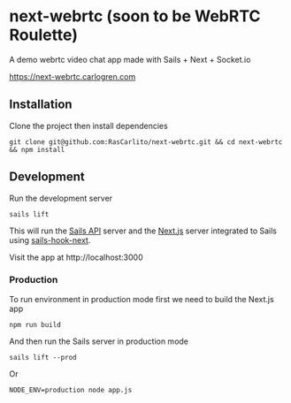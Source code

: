 # next-webrtc (soon to be WebRTC Roulette)

A demo webrtc video chat app made with Sails + Next + Socket.io

https://next-webrtc.carlogren.com

## Installation

Clone the project then install dependencies

```
git clone git@github.com:RasCarlito/next-webrtc.git && cd next-webrtc && npm install
```

## Development

Run the development server

```
sails lift
```

This will run the [Sails API](https://sailsjs.com/) server and the [Next.js](https://github.com/zeit/next.js/)
server integrated to Sails using [sails-hook-next](https://github.com/RasCarlito/sails-hook-next).

Visit the app at http://localhost:3000

### Production

To run environment in production mode first we need to build the Next.js app

```
npm run build
```

And then run the Sails server in production mode

```
sails lift --prod
```
Or
```
NODE_ENV=production node app.js
```
